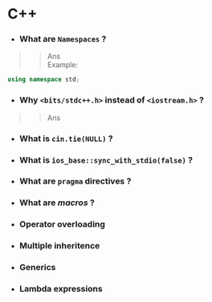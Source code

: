 # C++
- ### What are `Namespaces` ?
>> Ans \
>> Example:
```cpp
using namespace std;
```
- ### Why `<bits/stdc++.h>` instead of `<iostream.h>` ?
>> Ans
- ### What is `cin.tie(NULL)` ?
- ### What is `ios_base::sync_with_stdio(false)` ?
- ### What are `pragma` directives ?
- ### What are *macros* ?
- ### Operator overloading
- ### Multiple inheritence
- ### Generics
- ### Lambda expressions 

